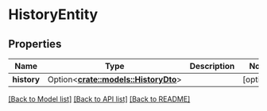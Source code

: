# HistoryEntity

## Properties

Name | Type | Description | Notes
------------ | ------------- | ------------- | -------------
**history** | Option<[**crate::models::HistoryDto**](HistoryDTO.md)> |  | [optional]

[[Back to Model list]](../README.md#documentation-for-models) [[Back to API list]](../README.md#documentation-for-api-endpoints) [[Back to README]](../README.md)


